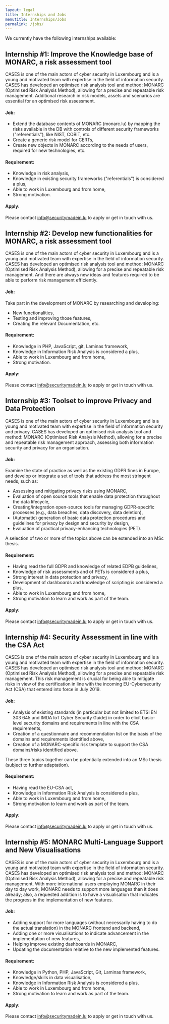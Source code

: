 ```yaml
---
layout: legal
title: Internships and Jobs
menutitle: Internships/Jobs
permalink: /jobs/
---
```



We currently have the following internships available:


## Internship #1: Improve the Knowledge base of MONARC, a risk assessment tool

CASES is one of the main actors of cyber security in Luxembourg and is a young and motivated team with expertise in the field of information security. CASES has developed an optimised risk analysis tool and method: MONARC (Optimised Risk Analysis Method), allowing for a precise and repeatable risk management. Additional research in risk models, assets and scenarios are essential for an optimised risk assessment.

#### Job:

* Extend the database contents of MONARC (monarc.lu) by mapping the risks available in the DB with controls of different security frameworks ("referentials"), like NIST, COBIT, etc.
* Create a generic risk model for CERTs,
* Create new objects in MONARC according to the needs of users, required for new technologies, etc.

#### Requirement:

* Knowledge in risk analysis,
* Knowledge in existing security frameworks ("referentials") is considered a plus,
* Able to work in Luxembourg and from home,
* Strong motivation.

#### Apply:

Please contact [info@securitymadein.lu](mailto:info@securitymadein.lu?subject=CASES%20Internship%20Nr1%20Application) to apply or get in touch with us.

## Internship #2: Develop new functionalities for MONARC, a risk assessment tool

CASES is one of the main actors of cyber security in Luxembourg and is a young and motivated team with expertise in the field of information security. CASES has developed an optimised risk analysis tool and method: MONARC (Optimised Risk Analysis Method), allowing for a precise and repeatable risk management. And there are always new ideas and features required to be able to perform risk management efficiently.

#### Job:

Take part in the development of MONARC by researching and developing:

* New functionalities,
* Testing and improving those features,
* Creating the relevant Documentation, etc.

#### Requirement:

* Knowledge in PHP, JavaScript, git, Laminas framework,
* Knowledge in Information Risk Analysis is considered a plus,
* Able to work in Luxembourg and from home,
* Strong motivation.

#### Apply:

Please contact [info@securitymadein.lu](mailto:info@securitymadein.lu?subject=CASES%20Internship%20Nr2%20Application) to apply or get in touch with us.

## Internship #3: Toolset to improve Privacy and Data Protection

CASES is one of the main actors of cyber security in Luxembourg and is a young and motivated team with expertise in the field of information security and privacy. CASES has developed an optimised risk analysis tool and method: MONARC (Optimised Risk Analysis Method), allowing for a precise and repeatable risk management approach, assessing both information security and privacy for an organisation.

#### Job:

Examine the state of practice as well as the existing GDPR fines in Europe, and develop or integrate a set of tools that address the most stringent needs, such as:

* Assessing and mitigating privacy risks using MONARC,
* Evaluation of open source tools that enable data protection throughout the data lifecycle,
* Creating/integration open-source tools for managing GDPR-specific processes (e.g., data breaches, data discovery, data deletion),
* (Automatic) generation of basic data protection procedures and guidelines for privacy by design and security by design,
* Evaluation of practical privacy-enhancing technologies (PET).

A selection of two or more of the topics above can be extended into an MSc thesis.

#### Requirement:

* Having read the full GDPR and knowledge of related EDPB guidelines,
* Knowledge of risk assessments and of PETs is considered a plus,
* Strong interest in data protection and privacy,
* Development of dashboards and knowledge of scripting is considered a plus,
* Able to work in Luxembourg and from home,
* Strong motivation to learn and work as part of the team.

#### Apply:

Please contact [info@securitymadein.lu](mailto:info@securitymadein.lu?subject=CASES%20Internship%20Nr3%20Application) to apply or get in touch with us.

## Internship #4: Security Assessment in line with the CSA Act

CASES is one of the main actors of cyber security in Luxembourg and is a young and motivated team with expertise in the field of information security. CASES has developed an optimised risk analysis tool and method: MONARC (Optimised Risk Analysis Method), allowing for a precise and repeatable risk management. This risk management is crucial for being able to mitigate risks in view of the certification in line with the incoming EU-Cybersecurity Act (CSA) that entered into force in July 2019.

#### Job:

* Analysis of existing standards (in particular but not limited to ETSI EN 303 645 and IMDA IoT Cyber Security Guide) in order to elicit basic-level security domains and requirements in line with the CSA requirements,
* Creation of a questionnaire and recommendation list on the basis of the domains and requirements identified above,
* Creation of a MONARC-specific risk template to support the CSA domains/risks identified above.

These three topics together can be potentially extended into an MSc thesis (subject to further adaptation).

#### Requirement:

* Having read the EU-CSA act,
* Knowledge in Information Risk Analysis is considered a plus,
* Able to work in Luxembourg and from home,
* Strong motivation to learn and work as part of the team.

#### Apply:

Please contact [info@securitymadein.lu](mailto:info@securitymadein.lu?subject=CASES%20Internship%20Nr4%20Application) to apply or get in touch with us.

## Internship #5: MONARC Multi-Language Support and New Visualisations

CASES is one of the main actors of cyber security in Luxembourg and is a young and motivated team with expertise in the field of information security. CASES has developed an optimised risk analysis tool and method: MONARC (Optimised Risk Analysis Method), allowing for a precise and repeatable risk management. With more international users employing MONARC in their day to day work, MONARC needs to support more languages than it does already; also, a requested addition is to have a visualisation that indicates the progress in the implementation of new features.

#### Job:

* Adding support for more languages (without necessarily having to do the actual translation) in the MONARC frontend and backend,
* Adding one or more visualisations to indicate advancement in the implementation of new features,
* Helping improve existing dashboards in MONARC,
* Updating the documentation relative to the new implemented features.

#### Requirement:

* Knowledge in Python, PHP, JavaScript, Git, Laminas framework,
* Knowledge/skills in data visualisation,
* Knowledge in Information Risk Analysis is considered a plus,
* Able to work in Luxembourg and from home,
* Strong motivation to learn and work as part of the team.

#### Apply:

Please contact [info@securitymadein.lu](mailto:info@securitymadein.lu?subject=CASES%20Internship%20Nr5%20Application) to apply or get in touch with us.
